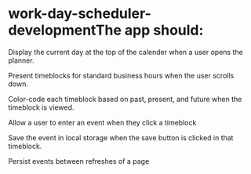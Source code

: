# work-day-scheduler-developmentThe app should:


Display the current day at the top of the calender when a user opens the planner.


Present timeblocks for standard business hours when the user scrolls down.


Color-code each timeblock based on past, present, and future when the timeblock is viewed.


Allow a user to enter an event when they click a timeblock


Save the event in local storage when the save button is clicked in that timeblock.


Persist events between refreshes of a page
